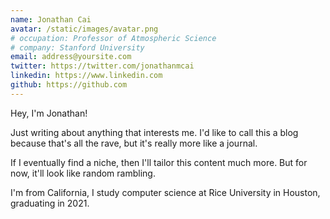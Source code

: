 ```yaml
---
name: Jonathan Cai
avatar: /static/images/avatar.png
# occupation: Professor of Atmospheric Science
# company: Stanford University
email: address@yoursite.com
twitter: https://twitter.com/jonathanmcai
linkedin: https://www.linkedin.com
github: https://github.com
---
```


Hey, I'm Jonathan!

Just writing about anything that interests me. I'd like to call this a blog because that's all the rave, but it's really more like a journal.

If I eventually find a niche, then I'll tailor this content much more. But for now, it'll look like random rambling.

I'm from California, I study computer science at Rice University in Houston, graduating in 2021.
